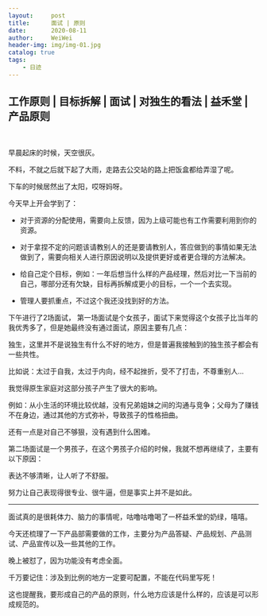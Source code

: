 ```yaml
---
layout:     post
title:      面试 | 原则
date:       2020-08-11
author:     WeiWei
header-img: img/img-01.jpg
catalog: true
tags:
    - 日迹
---
```


## 工作原则 | 目标拆解 | 面试 | 对独生的看法 | 益禾堂 | 产品原则

<br />
<!-- more -->

早晨起床的时候，天空很灰。

不料，不就之后就下起了大雨，走路去公交站的路上把饭盒都给弄湿了呢。

下车的时候居然出了太阳，哎呀妈呀。

今天早上开会学到了：
- 对于资源的分配使用，需要向上反馈，因为上级可能也有工作需要利用到你的资源。

- 对于拿捏不定的问题该请教别人的还是要请教别人，答应做到的事情如果无法做到了，需要向相关人进行原因说明以及提供更好或者更合理的方法解决。

- 给自己定个目标，例如：一年后想当什么样的产品经理，然后对比一下当前的自己，哪部分还有欠缺，目标再拆解成更小的目标，一个一个去实现。

- 管理人要抓重点，不过这个我还没找到好的方法。

下午进行了2场面试，
第一场面试是个女孩子，面试下来觉得这个女孩子比当年的我优秀多了，但是她最终没有通过面试，原因主要有几点：

独生，这里并不是说独生有什么不好的地方，但是普遍我接触到的独生孩子都会有一些共性。

比如说：太过于自我，太过于内向，经不起挫折，受不了打击，不尊重别人...

我觉得原生家庭对这部分孩子产生了很大的影响。

例如：从小生活的环境比较优越，没有兄弟姐妹之间的沟通与竞争；父母为了赚钱不在身边，通过其他的方式弥补，导致孩子的性格扭曲。

还有一点是对自己不够狠，没有遇到什么困难。

第二场面试是一个男孩子，在这个男孩子介绍的时候，我就不想再继续了，主要有以下原因：

表达不够清晰，让人听了不舒服。

努力让自己表现得很专业、很牛逼，但是事实上并不是如此。

---------------------

面试真的是很耗体力、脑力的事情呢，咕噜咕噜喝了一杯益禾堂的奶绿，嘻嘻。

今天还梳理了一下产品部需要做的工作，主要分为产品答疑、产品规划、产品测试、产品宣传以及一些其他的工作。

晚上被怼了，因为功能没有考虑全面。

千万要记住：涉及到比例的地方一定要可配置，不能在代码里写死！

这也提醒我，要形成自己的产品的原则，什么地方应该是什么样的，应该是可以形成规范的。

